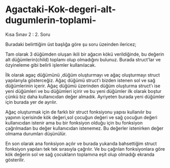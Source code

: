 # Agactaki-Kok-degeri-alt-dugumlerin-toplami-
Kısa Sınav 2 : 2. Soru

Buradaki belirttiğim üst başlığa göre şu soru üzeinden ilericez;

Tam olarak 3 düğümden oluşan ikili bir ağacın kökü verildiğinde, bu değerin alt düğümlerin(child) toplamı olup olmadığını bulunuz.
Burada struct'lar ve özyineleme gibi belirli işlemler kullanılacak.

İlk olarak agaç düğümünü ,düğüm oluşturmayı ve ağaç oluşturmayı struct yapılarıyla gösterceğiz.
Ağaç düğümü struct'ı bizden istenen sol ve sağ düğümlerinin içerir.
Ağaç düğümü üzerinden düğüm oluşturma struct'ı ise yeni düğümleri ve bu düğümleri içirir ve bu yeni düğümler ilk olarak boştur çünkü biz daha kullanıcıdan değer almadık. Ayriyeten burada yeni düğümler için burada yer de ayrılır.

Ağaç oluşturmak için de farklı bir struct fonksiyonu yapısı kullanılır bu yapının içerisinde kök değeri,sol çocuğun değeri ve sağ çocuğun değeri kullanıcıdan istenir ama bu bir fonksiyon olduğu için bu fonksiyon çağrılmadan bu değer kullanıcıdan istenemez.
Bu değerler istenirken değer olmama durumları düşünülür.

En son olarak ana fonksiyon açılır ve burada yukarıda bahsettiğim struct fonksiyon yapıları tek tek sırasıyla çağrılır.
Ve bu çağrılan fonksiyonlara göre kök değerin sol ve sağ çocukların toplamına eşit olup olmadığı ekranda gösterilir.
